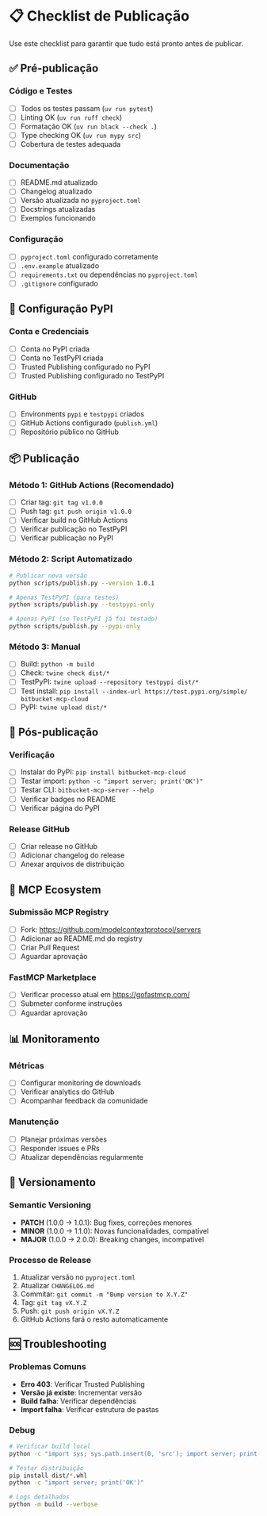 # 📋 Checklist de Publicação

Use este checklist para garantir que tudo está pronto antes de publicar.

## ✅ Pré-publicação

### Código e Testes
- [ ] Todos os testes passam (`uv run pytest`)
- [ ] Linting OK (`uv run ruff check`)
- [ ] Formatação OK (`uv run black --check .`)
- [ ] Type checking OK (`uv run mypy src`)
- [ ] Cobertura de testes adequada

### Documentação
- [ ] README.md atualizado
- [ ] Changelog atualizado
- [ ] Versão atualizada no `pyproject.toml`
- [ ] Docstrings atualizadas
- [ ] Exemplos funcionando

### Configuração
- [ ] `pyproject.toml` configurado corretamente
- [ ] `.env.example` atualizado
- [ ] `requirements.txt` ou dependências no `pyproject.toml`
- [ ] `.gitignore` configurado

## 🔧 Configuração PyPI

### Conta e Credenciais
- [ ] Conta no PyPI criada
- [ ] Conta no TestPyPI criada
- [ ] Trusted Publishing configurado no PyPI
- [ ] Trusted Publishing configurado no TestPyPI

### GitHub
- [ ] Environments `pypi` e `testpypi` criados
- [ ] GitHub Actions configurado (`publish.yml`)
- [ ] Repositório público no GitHub

## 📦 Publicação

### Método 1: GitHub Actions (Recomendado)
- [ ] Criar tag: `git tag v1.0.0`
- [ ] Push tag: `git push origin v1.0.0`
- [ ] Verificar build no GitHub Actions
- [ ] Verificar publicação no TestPyPI
- [ ] Verificar publicação no PyPI

### Método 2: Script Automatizado
```bash
# Publicar nova versão
python scripts/publish.py --version 1.0.1

# Apenas TestPyPI (para testes)
python scripts/publish.py --testpypi-only

# Apenas PyPI (se TestPyPI já foi testado)
python scripts/publish.py --pypi-only
```

### Método 3: Manual
- [ ] Build: `python -m build`
- [ ] Check: `twine check dist/*`
- [ ] TestPyPI: `twine upload --repository testpypi dist/*`
- [ ] Test install: `pip install --index-url https://test.pypi.org/simple/ bitbucket-mcp-cloud`
- [ ] PyPI: `twine upload dist/*`

## 🧪 Pós-publicação

### Verificação
- [ ] Instalar do PyPI: `pip install bitbucket-mcp-cloud`
- [ ] Testar import: `python -c "import server; print('OK')"`
- [ ] Testar CLI: `bitbucket-mcp-server --help`
- [ ] Verificar badges no README
- [ ] Verificar página do PyPI

### Release GitHub
- [ ] Criar release no GitHub
- [ ] Adicionar changelog do release
- [ ] Anexar arquivos de distribuição

## 🌟 MCP Ecosystem

### Submissão MCP Registry
- [ ] Fork: https://github.com/modelcontextprotocol/servers
- [ ] Adicionar ao README.md do registry
- [ ] Criar Pull Request
- [ ] Aguardar aprovação

### FastMCP Marketplace
- [ ] Verificar processo atual em https://gofastmcp.com/
- [ ] Submeter conforme instruções
- [ ] Aguardar aprovação

## 📊 Monitoramento

### Métricas
- [ ] Configurar monitoring de downloads
- [ ] Verificar analytics do GitHub
- [ ] Acompanhar feedback da comunidade

### Manutenção
- [ ] Planejar próximas versões
- [ ] Responder issues e PRs
- [ ] Atualizar dependências regularmente

## 🔄 Versionamento

### Semantic Versioning
- **PATCH** (1.0.0 → 1.0.1): Bug fixes, correções menores
- **MINOR** (1.0.0 → 1.1.0): Novas funcionalidades, compatível
- **MAJOR** (1.0.0 → 2.0.0): Breaking changes, incompatível

### Processo de Release
1. Atualizar versão no `pyproject.toml`
2. Atualizar `CHANGELOG.md`
3. Commitar: `git commit -m "Bump version to X.Y.Z"`
4. Tag: `git tag vX.Y.Z`
5. Push: `git push origin vX.Y.Z`
6. GitHub Actions fará o resto automaticamente

## 🆘 Troubleshooting

### Problemas Comuns
- **Erro 403**: Verificar Trusted Publishing
- **Versão já existe**: Incrementar versão
- **Build falha**: Verificar dependências
- **Import falha**: Verificar estrutura de pastas

### Debug
```bash
# Verificar build local
python -c "import sys; sys.path.insert(0, 'src'); import server; print('OK')"

# Testar distribuição
pip install dist/*.whl
python -c "import server; print('OK')"

# Logs detalhados
python -m build --verbose
```
